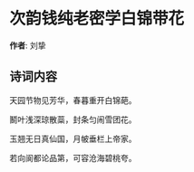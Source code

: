 # 次韵钱纯老密学白锦带花

**作者**: 刘挚

## 诗词内容

天园节物见芳华，春暮重开白锦葩。

鬭叶浅深琼散蘂，封条匀闹雪团花。

玉翘无日真仙国，月帔垂栏上帝家。

若向阆都论品第，可容沧海碧桃夸。


